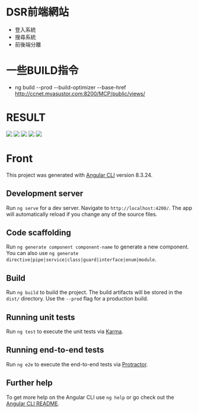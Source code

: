 # DSR前端網站
+ 登入系統
+ 搜尋系統
+ 前後端分離
# 一些BUILD指令
+ ng build --prod --build-optimizer --base-href http://ccnet.myasustor.com:8200/MCP/public/views/

# RESULT
![](https://i.imgur.com/vt42w7z.png)
![](https://i.imgur.com/WJNw8Vw.png)
![](https://i.imgur.com/v4gjEe8.jpg)
![](https://i.imgur.com/zjv9VDa.png)
![](https://i.imgur.com/5Q8tnnO.png)
# Front

This project was generated with [Angular CLI](https://github.com/angular/angular-cli) version 8.3.24.

## Development server

Run `ng serve` for a dev server. Navigate to `http://localhost:4200/`. The app will automatically reload if you change any of the source files.

## Code scaffolding

Run `ng generate component component-name` to generate a new component. You can also use `ng generate directive|pipe|service|class|guard|interface|enum|module`.

## Build

Run `ng build` to build the project. The build artifacts will be stored in the `dist/` directory. Use the `--prod` flag for a production build.

## Running unit tests

Run `ng test` to execute the unit tests via [Karma](https://karma-runner.github.io).

## Running end-to-end tests

Run `ng e2e` to execute the end-to-end tests via [Protractor](http://www.protractortest.org/).

## Further help

To get more help on the Angular CLI use `ng help` or go check out the [Angular CLI README](https://github.com/angular/angular-cli/blob/master/README.md).

